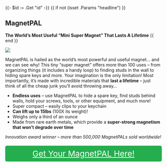 {{- $id := .Get "id" -}}
{{ if not (isset .Params "headline") }}
## MagnetPAL

**The World’s Most Useful “Mini Super Magnet” That Lasts A Lifetime**
{{ end }}

[![](/list/magnet-pal-title.jpg)](https://t.gadgetadvisers.com/click/{{$id}})

MagnetPAL is hailed as the world’s most powerful and useful magnet… and we can see why! This tiny “super magnet” offers more than 100 uses – from organizing things (it includes a handy loop) to finding studs in the wall to hiding spare keys and more. Your imagination is the only limitation! Most importantly, it’s made with incredible materials that **last a lifetime** – just think of all the cheap junk you’ll avoid throwing away…

- **Endless uses** – use MagnetPAL to hide a spare key, find studs behind walls, hold your screws, tools, or other equipment, and much more! 
- Super compact – easily clips to your keychain
- **Can lift up to 15lbs** (100X its weight)!
- Weighs only a third of an ounce
- Made from rare earth metals, which provide a **super-strong magnetism that won’t degrade over time**

*Innovation award winner – more than 500,000 MagnetPALs sold worldwide!*

<a href="(https://t.gadgetadvisers.com/click/{{$id}})" style="color: white;">
   <div style="text-align:center;background-color:#25ae4e;margin-bottom:20px;margin-top:20px;width: 100%;-webkit-border-radius: 5px;">
      <div style="color: white; padding: 10px;font-size: 26px;">
      Get Your MagnetPAL Here!
      </div>
   </div>
</a>